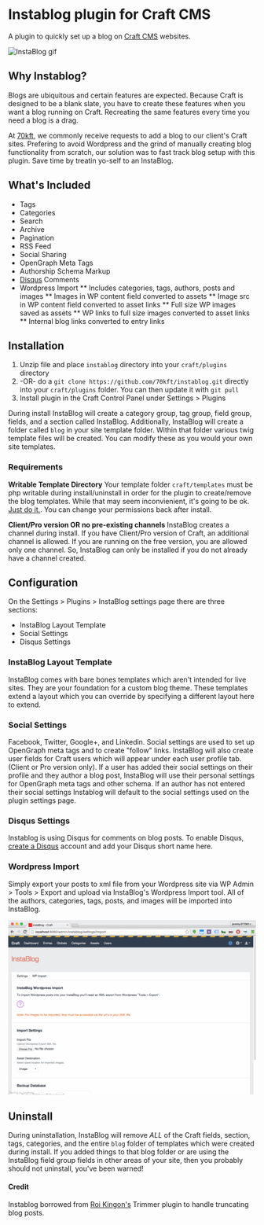 # Instablog plugin for Craft CMS

A plugin to quickly set up a blog on [Craft CMS](http://buildwithcraft.com) websites. 

![InstaBlog gif](instablog/resources/docs/images/instablog-walkthrough.gif)

## Why Instablog?

Blogs are ubiquitous and certain features are expected. Because Craft is designed to be a blank slate, you have to create these features when you want a blog running on Craft. Recreating the same features every time you need a blog is a drag.

At [70kft](http://70kft.com), we commonly receive requests to add a blog to our client's Craft sites. Prefering to avoid Wordpress and the grind of manually creating blog functionality from scratch, our solution was to fast track blog setup with this plugin. Save time by treatin yo-self to an InstaBlog.

## What's Included

* Tags
* Categories
* Search
* Archive
* Pagination
* RSS Feed
* Social Sharing
* OpenGraph Meta Tags
* Authorship Schema Markup
* [Disqus](http://disqus.com) Comments
* Wordpress Import
** Includes categories, tags, authors, posts and images
** Images in WP content field converted to assets
** Image src in WP content field converted to asset links
** Full size WP images saved as assets
** WP links to full size images converted to asset links
** Internal blog links converted to entry links

## Installation

1. Unzip file and place `instablog` directory into your `craft/plugins` directory
2.  -OR- do a `git clone https://github.com/70kft/instablog.git` directly into your `craft/plugins` folder.  You can then update it with `git pull`
3. Install plugin in the Craft Control Panel under Settings > Plugins

During install InstaBlog will create a category group, tag group, field group, fields, and a section called InstaBlog. Additionally, InstaBlog will create a folder called `blog` in your site template folder. Within that folder various twig template files will be created. You can modify these as you would your own site templates.

### Requirements

**Writable Template Directory**
Your template folder `craft/templates` must be php writable during install/uninstall in order for the plugin to create/remove the blog templates. While that may seem inconvienient, it's going to be ok. [Just do it.](https://www.youtube.com/watch?v=DvVUBZy_MHE). You can change your permissions back after install.

**Client/Pro version OR no pre-existing channels**
InstaBlog creates a channel during install. If you have Client/Pro version of Craft, an additional channel is allowed. If you are running on the free version, you are allowed only one channel. So, InstaBlog can only be installed if you do not already have a channel created.

## Configuration

On the Settings > Plugins > InstaBlog settings page there are three sections:

* InstaBlog Layout Template
* Social Settings
* Disqus Settings

### InstaBlog Layout Template

InstaBlog comes with bare bones templates which aren't intended for live sites. They are your foundation for a custom blog theme. These templates extend a layout which you can override by specifying a different layout here to extend.

### Social Settings

Facebook, Twitter, Google+, and Linkedin. Social settings are used to set up OpenGraph meta tags and to create "follow" links. InstaBlog will also create user fields for Craft users which will appear under each user profile tab. (Client or Pro version only). If a user has added their social settings on their profile and they author a blog post, InstaBlog will use their personal settings for OpenGraph meta tags and other schema. If an author has not entered their social settings Instablog will default to the social settings used on the plugin settings page.

### Disqus Settings

Instablog is using Disqus for comments on blog posts. To enable Disqus, [create a Disqus](http://disqus.com)  account and add your Disqus short name here.

### Wordpress Import

Simply export your posts to xml file from your Wordpress site via WP Admin > Tools > Export and upload via InstaBlog's Wordpress Import tool. All of the authors, categories, tags, posts, and images will be imported into  InstaBlog.

![InstaBlog gif](instablog/resources/docs/images/instablog-import.gif)

## Uninstall

During uninstallation, InstaBlog will remove *ALL* of the Craft fields, section, tags, categories, and the entire `blog` folder of templates which were created during install. If you added things to that blog folder or are using the InstaBlog field group fields in other areas of your site, then you probably should not uninstall, you've been warned!



#### Credit

Instablog borrowed from [Roi Kingon's](https://github.com/rkingon/Craft-Plugin--Trimmer) Trimmer plugin to handle truncating blog posts.